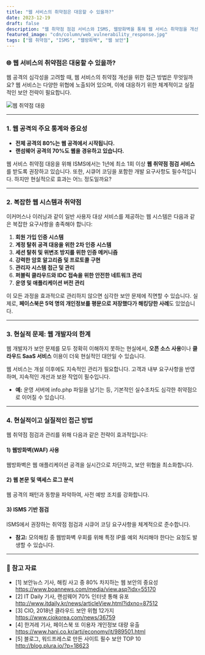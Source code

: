 ```yaml
---
title: "웹 서비스의 취약점은 대응할 수 있을까?"
date: 2023-12-19
draft: false
description: "웹 취약점 점검 서비스와 ISMS, 웹방화벽을 통해 웹 서비스 취약점을 개선하는 방안을 알아봅니다."
featured_image: "cdn/column/web_vulnerability_response.jpg"
tags: ["웹 취약점", "ISMS", "웹방화벽", "웹 보안"]
---
```


### 🌐 웹 서비스의 취약점은 대응할 수 있을까?

웹 공격의 심각성을 고려할 때, 웹 서비스의 취약점 개선을 위한 접근 방법은 무엇일까요? 웹 서비스는 다양한 위협에 노출되어 있으며, 이에 대응하기 위한 체계적이고 실질적인 보안 전략이 필요합니다.

![웹 취약점 대응](https://blog.plura.io/cdn/column/web_vulnerability_response.jpg)

<!--more-->

---

### 1. **웹 공격의 주요 통계와 중요성**

- **전체 공격의 80%는 웹 공격에서 시작됩니다.**  
- **랜섬웨어 공격의 70%도 웹을 경유하고 있습니다.**  

웹 서비스 취약점 대응을 위해 ISMS에서는 1년에 최소 1회 이상 **웹 취약점 점검 서비스**를 받도록 권장하고 있습니다. 또한, 시큐어 코딩을 포함한 개발 요구사항도 필수적입니다. 하지만 현실적으로 효과는 어느 정도일까요?

---

### 2. **복잡한 웹 시스템과 취약점**

이커머스나 이러닝과 같이 일반 사용자 대상 서비스를 제공하는 웹 시스템은 다음과 같은 복잡한 요구사항을 충족해야 합니다:

1. **회원 가입 인증 시스템**
2. **계정 탈취 공격 대응을 위한 2차 인증 시스템**
3. **세션 탈취 및 위변조 방지를 위한 인증 메커니즘**
4. **강력한 암호 알고리즘 및 프로토콜 구현**
5. **관리자 시스템 접근 및 관리**
6. **퍼블릭 클라우드와 IDC 접속을 위한 안전한 네트워크 관리**
7. **운영 및 애플리케이션 버전 관리**

이 모든 과정을 효과적으로 관리하지 않으면 심각한 보안 문제에 직면할 수 있습니다. 실제로, **페이스북은 5억 명의 개인정보를 평문으로 저장했다가 해킹당한 사례**도 있었습니다.  

---

### 3. **현실적 문제: 웹 개발자의 한계**

웹 개발자가 보안 문제를 모두 정확히 이해하지 못하는 현실에서, **오픈 소스 사용**이나 **클라우드 SaaS 서비스** 이용이 더욱 현실적인 대안일 수 있습니다.  

웹 서비스는 개설 이후에도 지속적인 관리가 필요합니다. 고객과 내부 요구사항을 반영하며, 지속적인 개선과 보완 작업이 필수입니다.

- **예:** 운영 서버에 info.php 파일을 남기는 등, 기본적인 실수조차도 심각한 취약점으로 이어질 수 있습니다.

---

### 4. **현실적이고 실질적인 접근 방법**

웹 취약점 점검과 관리를 위해 다음과 같은 전략이 효과적입니다:

#### **1) 웹방화벽(WAF) 사용**
웹방화벽은 웹 애플리케이션 공격을 실시간으로 차단하고, 보안 위협을 최소화합니다.

#### **2) 웹 본문 및 액세스 로그 분석**
웹 공격의 패턴과 동향을 파악하여, 사전 예방 조치를 강화합니다.

#### **3) ISMS 기반 점검**
ISMS에서 권장하는 취약점 점검과 시큐어 코딩 요구사항을 체계적으로 준수합니다.

- **참고:** 모의해킹 중 웹방화벽 우회를 위해 특정 IP를 예외 처리해야 한다는 요청도 발생할 수 있습니다.

---

### 🔗 참고 자료
- [1] 보안뉴스 기사, 해킹 사고 중 80% 차지하는 웹 보안의 중요성  
  https://www.boannews.com/media/view.asp?idx=55170
- [2] IT Daily 기사, 랜섬웨어 70% 인터넷 통해 유포  
  http://www.itdaily.kr/news/articleView.html?idxno=87512
- [3] CIO, 2018년 클라우드 보안 위협 12가지  
  https://www.ciokorea.com/news/36759
- [4] 한겨레 기사, 페이스북 또 이용자 개인정보 대량 유출  
  https://www.hani.co.kr/arti/economy/it/989501.html
- [5] 블로그, 워드프레스로 만든 사이트 필수 보안 TOP 10  
  http://blog.plura.io/?p=18623
